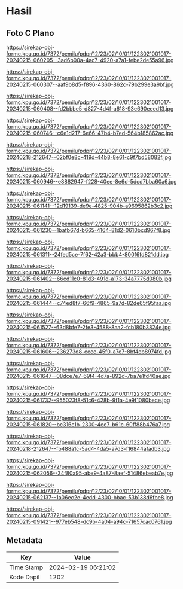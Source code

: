 # Hasil

## Foto C Plano

https://sirekap-obj-formc.kpu.go.id/7372/pemilu/pdpr/12/23/02/10/01/1223021001017-20240215-060205--3ad6b00a-4ac7-4920-a7a1-febe2de55a96.jpg

https://sirekap-obj-formc.kpu.go.id/7372/pemilu/pdpr/12/23/02/10/01/1223021001017-20240215-060307--aaf9b8d5-f896-4360-862c-79b299e3a9bf.jpg

https://sirekap-obj-formc.kpu.go.id/7372/pemilu/pdpr/12/23/02/10/01/1223021001017-20240215-060408--fd2bbbe5-d827-4d4f-a618-93e690eeed13.jpg

https://sirekap-obj-formc.kpu.go.id/7372/pemilu/pdpr/12/23/02/10/01/1223021001017-20240215-060746--c6e1d217-6e66-47b4-b7ed-564b185862ac.jpg

https://sirekap-obj-formc.kpu.go.id/7372/pemilu/pdpr/12/23/02/10/01/1223021001017-20240218-212647--02bf0e8c-419d-44b8-8e61-c9f7bd58082f.jpg

https://sirekap-obj-formc.kpu.go.id/7372/pemilu/pdpr/12/23/02/10/01/1223021001017-20240215-060946--e8882947-f228-40ee-8e6d-5dcd7bba60a6.jpg

https://sirekap-obj-formc.kpu.go.id/7372/pemilu/pdpr/12/23/02/10/01/1223021001017-20240215-061141--12d19139-de9e-4825-904b-a9695862b3c2.jpg

https://sirekap-obj-formc.kpu.go.id/7372/pemilu/pdpr/12/23/02/10/01/1223021001017-20240215-061230--1bafb67d-b665-4164-81d2-0610bcd967f8.jpg

https://sirekap-obj-formc.kpu.go.id/7372/pemilu/pdpr/12/23/02/10/01/1223021001017-20240215-061311--24fed5ce-7f62-42a3-bbb4-800f6fd821dd.jpg

https://sirekap-obj-formc.kpu.go.id/7372/pemilu/pdpr/12/23/02/10/01/1223021001017-20240215-061402--66cd11c0-81d3-491d-a173-34a7775d080b.jpg

https://sirekap-obj-formc.kpu.go.id/7372/pemilu/pdpr/12/23/02/10/01/1223021001017-20240215-061444--c74ed8f7-66f9-4865-9a7d-82de65f95faa.jpg

https://sirekap-obj-formc.kpu.go.id/7372/pemilu/pdpr/12/23/02/10/01/1223021001017-20240215-061527--63d8bfe7-2fe3-4588-8aa2-fcb180b3824e.jpg

https://sirekap-obj-formc.kpu.go.id/7372/pemilu/pdpr/12/23/02/10/01/1223021001017-20240215-061606--236273d8-cecc-45f0-a7e7-8bf4eb8974fd.jpg

https://sirekap-obj-formc.kpu.go.id/7372/pemilu/pdpr/12/23/02/10/01/1223021001017-20240215-061647--08dce7e7-69f4-4d7a-892d-7ba7e1fd40ae.jpg

https://sirekap-obj-formc.kpu.go.id/7372/pemilu/pdpr/12/23/02/10/01/1223021001017-20240215-061732--955023f8-51c6-428b-9f1a-4e9f1080bece.jpg

https://sirekap-obj-formc.kpu.go.id/7372/pemilu/pdpr/12/23/02/10/01/1223021001017-20240215-061820--bc316c1b-2300-4ee7-b61c-60ff88b476a7.jpg

https://sirekap-obj-formc.kpu.go.id/7372/pemilu/pdpr/12/23/02/10/01/1223021001017-20240218-212647--fb488a1c-5ad4-4da5-a7d3-f16844afadb3.jpg

https://sirekap-obj-formc.kpu.go.id/7372/pemilu/pdpr/12/23/02/10/01/1223021001017-20240215-062056--34f80a95-abe9-4a87-8aef-51486ebeab7e.jpg

https://sirekap-obj-formc.kpu.go.id/7372/pemilu/pdpr/12/23/02/10/01/1223021001017-20240215-062137--1a06ec2e-4edd-4300-bbac-53b138d6fbe8.jpg

https://sirekap-obj-formc.kpu.go.id/7372/pemilu/pdpr/12/23/02/10/01/1223021001017-20240215-091421--977eb548-dc9b-4a04-a94c-71657cac0761.jpg


## Metadata

| Key        | Value               |
| ---------- | ------------------- |
| Time Stamp | 2024-02-19 06:21:02 |
| Kode Dapil | 1202                |



